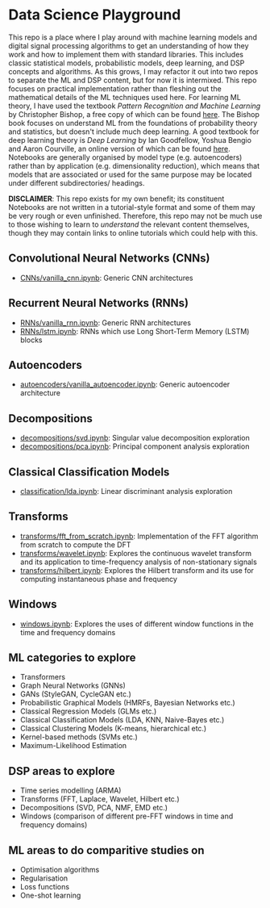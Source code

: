 # Data Science Playground

This repo is a place where I play around with machine learning models and digital signal processing algorithms to get an understanding of how they work and how to implement them with standard libraries. This includes classic statistical models, probabilistic models, deep learning, and DSP concepts and algorithms. As this grows, I may refactor it out into two repos to separate the ML and DSP content, but for now it is intermixed. This repo focuses on practical implementation rather than fleshing out the mathematical details of the ML techniques used here. For learning ML theory, I have used the textbook _Pattern Recognition and Machine Learning_ by Christopher Bishop, a free copy of which can be found [here](http://users.isr.ist.utl.pt/~wurmd/Livros/school/Bishop%20-%20Pattern%20Recognition%20And%20Machine%20Learning%20-%20Springer%20%202006.pdf). The Bishop book focuses on understand ML from the foundations of probability theory and statistics, but doesn't include much deep learning. A good textbook for deep learning theory is _Deep Learning_ by Ian Goodfellow, Yoshua Bengio and Aaron Courville, an online version of which can be found [here](https://www.deeplearningbook.org/). Notebooks are generally organised by model type (e.g. autoencoders) rather than by application (e.g. dimensionality reduction), which means that models that are associated or used for the same purpose may be located under different subdirectories/ headings.

**DISCLAIMER**: This repo exists for my own benefit; its constituent Notebooks are not written in a tutorial-style format and some of them may be very rough or even unfinished. Therefore, this repo may not be much use to those wishing to learn to *understand* the relevant content themselves, though they may contain links to online tutorials which could help with this.

## Convolutional Neural Networks (CNNs)

* [CNNs/vanilla_cnn.ipynb](CNNs/vanilla_cnn.ipynb): Generic CNN architectures

## Recurrent Neural Networks (RNNs)

* [RNNs/vanilla_rnn.ipynb](RNNs/vanilla_rnn.ipynb): Generic RNN architectures
* [RNNs/lstm.ipynb](RNNs/lstm.ipynb): RNNs which use Long Short-Term Memory (LSTM) blocks

## Autoencoders

* [autoencoders/vanilla_autoencoder.ipynb](autoencoders/vanilla_autoencoder.ipynb): Generic autoencoder architecture

## Decompositions

* [decompositions/svd.ipynb](decompositions/svd.ipynb): Singular value decomposition exploration
* [decompositions/pca.ipynb](decompositions/pca.ipynb): Principal component analysis exploration

## Classical Classification Models

* [classification/lda.ipynb](classification/lda.ipynb): Linear discriminant analysis exploration

## Transforms

* [transforms/fft_from_scratch.ipynb](transforms/fft_from_scratch.ipynb): Implementation of the FFT algorithm from scratch to compute the DFT
* [transforms/wavelet.ipynb](transforms/wavelet.ipynb): Explores the continuous wavelet transform and its application to time-frequency analysis of non-stationary signals
* [transforms/hilbert.ipynb](transforms/hilbert.ipynb): Explores the Hilbert transform and its use for computing instantaneous phase and frequency

## Windows

* [windows.ipynb](windows.ipynb): Explores the uses of different window functions in the time and frequency domains

## ML categories to explore

* Transformers
* Graph Neural Networks (GNNs)
* GANs (StyleGAN, CycleGAN etc.)
* Probabilistic Graphical Models (HMRFs, Bayesian Networks etc.)
* Classical Regression Models (GLMs etc.)
* Classical Classification Models (LDA, KNN, Naive-Bayes etc.)
* Classical Clustering Models (K-means, hierarchical etc.)
* Kernel-based methods (SVMs etc.)
* Maximum-Likelihood Estimation

## DSP areas to explore

* Time series modelling (ARMA)
* Transforms (FFT, Laplace, Wavelet, Hilbert etc.)
* Decompositions (SVD, PCA, NMF, EMD etc.)
* Windows (comparison of different pre-FFT windows in time and frequency domains)

## ML areas to do comparitive studies on

* Optimisation algorithms
* Regularisation
* Loss functions
* One-shot learning
